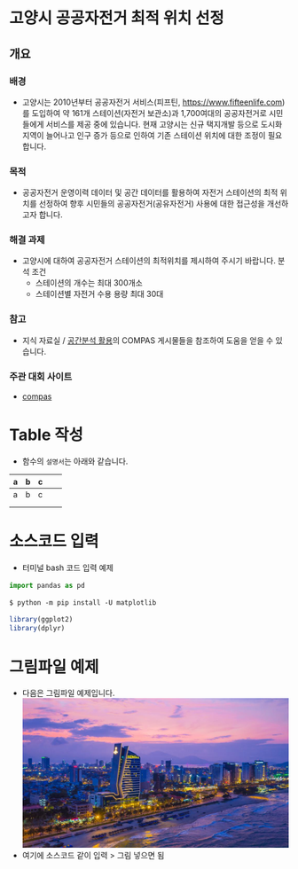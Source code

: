 # 고양시 공공자전거 최적 위치 선정

## 개요

### 배경
- 고양시는 2010년부터 공공자전거 서비스(피프틴, https://www.fifteenlife.com)를 도입하여
약 161개 스테이션(자전거 보관소)과 1,700여대의 공공자전거로 시민들에게 서비스를 제공 중에 있습니다.
현재 고양시는 신규 택지개발 등으로 도시화 지역이 늘어나고
인구 증가 등으로 인하여 기존 스테이션 위치에 대한 조정이 필요합니다.

### 목적
- 공공자전거 운영이력 데이터 및 공간 데이터를 활용하여 자전거 스테이션의 최적 위치를 선정하여
향후 시민들의 공공자전거(공유자전거) 사용에 대한 접근성을 개선하고자 합니다.
 
### 해결 과제
- 고양시에 대하여 공공자전거 스테이션의 최적위치를 제시하여 주시기 바랍니다.
분석 조건
    + 스테이션의 개수는 최대 300개소
    + 스테이션별 자전거 수용 용량 최대 30대

### 참고
- 지식 자료실 / [공간분석 활용](https://compas.lh.or.kr/gis)의 COMPAS 게시물들을 참조하여 도움을 얻을 수 있습니다.

### 주관 대회 사이트
- [compas](https://compas.lh.or.kr/)

# Table 작성
- 함수의 `설명서`는 아래와 같습니다.

| a | b | c |   |   |
|---|---|---|---|---|
| a | b | c |   |   |
|   |   |   |   |   |
|   |   |   |   |   |

# 소스코드 입력
- 터미널 bash 코드 입력 예제

```python
import pandas as pd
```

```shell script
$ python -m pip install -U matplotlib
```

```r
library(ggplot2)
library(dplyr)
```

# 그림파일 예제
- 다음은 그림파일 예제입니다.
![](img/118735634.jpg)
- 여기에 소스코드 같이 입력 > 그림 넣으면 됨


